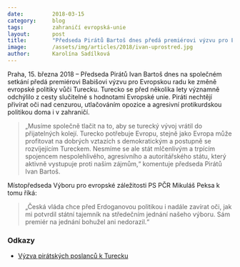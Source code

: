 ```yaml
---
date:         2018-03-15
category:     blog
tags:         zahraničí evropská-unie
layout:       post
title:        "Předseda Pirátů Bartoš dnes předá premiérovi výzvu pro Evropskou radu ke změně evropské politiky vůči Turecku"
image:        /assets/img/articles/2018/ivan-uprostred.jpg
author:       Karolína Sadílková
---
```


Praha, 15. března 2018 – Předseda Pirátů Ivan Bartoš dnes na společném setkání předá premiérovi Babišovi výzvu pro Evropskou radu ke změně evropské politiky vůči Turecku. Turecko se před několika lety významně odchýlilo z cesty slučitelné s hodnotami Evropské unie. Piráti nechtějí přivírat oči nad cenzurou, utlačováním opozice a agresivní protikurdskou politikou doma i v zahraničí.

> „Musíme společně tlačit na to, aby se turecký vývoj vrátil do přijatelných kolejí. Turecko potřebuje Evropu, stejně jako Evropa může profitovat na dobrých vztazích s demokratickým a postupně se rozvíjejícím Tureckem. Nesmíme se ale stát mlčenlivým a trpícím spojencem nespolehlivého, agresivního a autoritářského státu, který aktivně vystupuje proti našim zájmům,“ komentuje předseda Pirátů Ivan Bartoš. 

Místopředseda Výboru pro evropské záležitosti PS PČR Mikuláš Peksa k tomu říká: 

> „Česká vláda chce před Erdoganovou politikou i nadále zavírat oči, jak mi potvrdil státní tajemník na středečním jednání našeho výboru. Sám premiér na jednání bohužel ani nedorazil.“

### Odkazy

* [Výzva pirátských poslanců k Turecku](https://github.com/pirati-web/pirati.cz/blob/gh-pages/assets/pdf/vyzva-evropske-rade-turecko.pdf)

